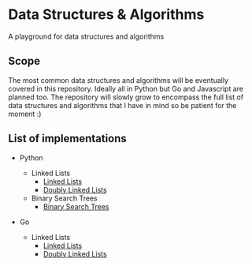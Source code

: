 # Data Structures & Algorithms

A playground for data structures and algorithms

## Scope

The most common data structures and algorithms will be eventually covered in this repository. Ideally all in Python but Go and Javascript are planned too. The repository will slowly grow to encompass the full list of data structures and algorithms that I have in mind so be patient for the moment :)

## List of implementations

* Python
	* Linked Lists
		* [Linked Lists](algorithms/python/linkedlist/linked_list.py)
		* [Doubly Linked Lists](algorithms/python/linkedlist/doubly_linked_list.py)
	* Binary Search Trees
		* [Binary Search Trees](algorithms/python/bst/bst.py)


* Go
	* Linked Lists
		* [Linked Lists](algorithms/go/linkedlist/linked_list.go)
		* [Doubly Linked Lists](algorithms/go/doublylinkedlist/doubly_linked_list.go)
